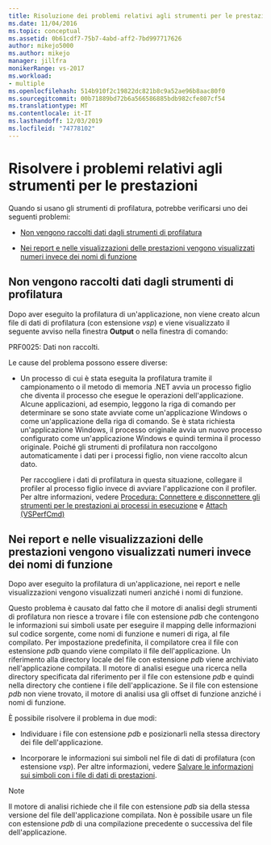 ```yaml
---
title: Risoluzione dei problemi relativi agli strumenti per le prestazioni | Microsoft Docs
ms.date: 11/04/2016
ms.topic: conceptual
ms.assetid: 0b61cdf7-75b7-4abd-aff2-7bd997717626
author: mikejo5000
ms.author: mikejo
manager: jillfra
monikerRange: vs-2017
ms.workload:
- multiple
ms.openlocfilehash: 514b910f2c19822dc821b8c9a52ae96b8aac80f0
ms.sourcegitcommit: 00b71889bd72b6a566586885bdb982cfe807cf54
ms.translationtype: MT
ms.contentlocale: it-IT
ms.lasthandoff: 12/03/2019
ms.locfileid: "74778102"
---
```

# <a name="troubleshoot-performance-tools-issues"></a>Risolvere i problemi relativi agli strumenti per le prestazioni
Quando si usano gli strumenti di profilatura, potrebbe verificarsi uno dei seguenti problemi:

- [Non vengono raccolti dati dagli strumenti di profilatura](#no-data-is-collected-by-the-profiling-tools)

- [Nei report e nelle visualizzazioni delle prestazioni vengono visualizzati numeri invece dei nomi di funzione](#performance-views-and-reports-display-numbers-for-function-names)

## <a name="no-data-is-collected-by-the-profiling-tools"></a>Non vengono raccolti dati dagli strumenti di profilatura
 Dopo aver eseguito la profilatura di un'applicazione, non viene creato alcun file di dati di profilatura (con estensione *vsp*) e viene visualizzato il seguente avviso nella finestra **Output** o nella finestra di comando:

 PRF0025: Dati non raccolti.

 Le cause del problema possono essere diverse:

- Un processo di cui è stata eseguita la profilatura tramite il campionamento o il metodo di memoria .NET avvia un processo figlio che diventa il processo che esegue le operazioni dell'applicazione. Alcune applicazioni, ad esempio, leggono la riga di comando per determinare se sono state avviate come un'applicazione Windows o come un'applicazione della riga di comando. Se è stata richiesta un'applicazione Windows, il processo originale avvia un nuovo processo configurato come un'applicazione Windows e quindi termina il processo originale. Poiché gli strumenti di profilatura non raccolgono automaticamente i dati per i processi figlio, non viene raccolto alcun dato.

     Per raccogliere i dati di profilatura in questa situazione, collegare il profiler al processo figlio invece di avviare l'applicazione con il profiler. Per altre informazioni, vedere [Procedura: Connettere e disconnettere gli strumenti per le prestazioni ai processi in esecuzione](../profiling/how-to-attach-and-detach-performance-tools-to-running-processes.md) e [Attach (VSPerfCmd)](../profiling/attach.md)

## <a name="performance-views-and-reports-display-numbers-for-function-names"></a>Nei report e nelle visualizzazioni delle prestazioni vengono visualizzati numeri invece dei nomi di funzione
 Dopo aver eseguito la profilatura di un'applicazione, nei report e nelle visualizzazioni vengono visualizzati numeri anziché i nomi di funzione.

 Questo problema è causato dal fatto che il motore di analisi degli strumenti di profilatura non riesce a trovare i file con estensione *pdb* che contengono le informazioni sui simboli usate per eseguire il mapping delle informazioni sul codice sorgente, come nomi di funzione e numeri di riga, al file compilato. Per impostazione predefinita, il compilatore crea il file con estensione *pdb* quando viene compilato il file dell'applicazione. Un riferimento alla directory locale del file con estensione *pdb* viene archiviato nell'applicazione compilata. Il motore di analisi esegue una ricerca nella directory specificata dal riferimento per il file con estensione *pdb* e quindi nella directory che contiene i file dell'applicazione. Se il file con estensione *pdb* non viene trovato, il motore di analisi usa gli offset di funzione anziché i nomi di funzione.

 È possibile risolvere il problema in due modi:

- Individuare i file con estensione *pdb* e posizionarli nella stessa directory dei file dell'applicazione.

- Incorporare le informazioni sui simboli nel file di dati di profilatura (con estensione *vsp*). Per altre informazioni, vedere [Salvare le informazioni sui simboli con i file di dati di prestazioni](../profiling/saving-symbol-information-with-performance-data-files.md).

> [!NOTE]
> Il motore di analisi richiede che il file con estensione *pdb* sia della stessa versione del file dell'applicazione compilata. Non è possibile usare un file con estensione *pdb* di una compilazione precedente o successiva del file dell'applicazione.
